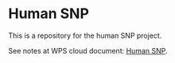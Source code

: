 # Human SNP

This is a repository for the human SNP project.

See notes at WPS cloud document: [Human SNP](https://kdocs.cn/l/ctgvmxKPKfYD).

